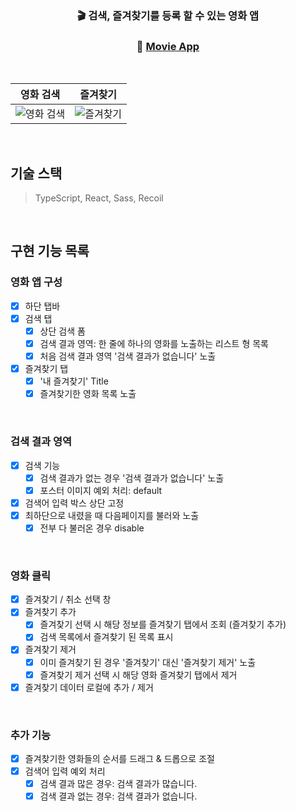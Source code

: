 <div align="center">

  ### 🎬 검색, 즐겨찾기를 등록 할 수 있는 영화 앱 <br>
  ### 🍿 [Movie App](https://leejin-yang.github.io/wanted_pre_onboarding_grip/)

</div>

<br>

<div align="center">

|영화 검색|즐겨찾기|
|:-:|:-:|
|![영화 검색](https://user-images.githubusercontent.com/78616893/168457728-b527c484-aed8-471c-b700-2222bfc2656e.gif)|![즐겨찾기](https://user-images.githubusercontent.com/78616893/168457711-8a5dcea2-b8ee-441c-af2d-ba65a726302d.gif)|

</div>

<br>

## 기술 스택

> TypeScript, React, Sass, Recoil

<br>

## 구현 기능 목록

### 영화 앱 구성

- [x] 하단 탭바
- [x] 검색 탭
  - [x] 상단 검색 폼
  - [x] 검색 결과 영역: 한 줄에 하나의 영화를 노출하는 리스트 형 목록
  - [x] 처음 검색 결과 영역 '검색 결과가 없습니다' 노출
- [x] 즐겨찾기 탭
  - [x] '내 즐겨찾기' Title
  - [x] 즐겨찾기한 영화 목록 노출

<br>

### 검색 결과 영역

- [x] 검색 기능
  - [x] 검색 결과가 없는 경우 '검색 결과가 없습니다' 노출
  - [x] 포스터 이미지 예외 처리: default
- [x] 검색어 입력 박스 상단 고정
- [x] 최하단으로 내렸을 때 다음페이지를 불러와 노출
  - [x] 전부 다 불러온 경우 disable

<br>

### 영화 클릭

- [x] 즐겨찾기 / 취소 선택 창
- [x] 즐겨찾기 추가
  - [x] 즐겨찾기 선택 시 해당 정보를 즐겨찾기 탭에서 조회 (즐겨찾기 추가)
  - [x] 검색 목록에서 즐겨찾기 된 목록 표시
- [x] 즐겨찾기 제거
  - [x] 이미 즐겨찾기 된 경우 '즐겨찾기' 대신 '즐겨찾기 제거' 노출
  - [x] 즐겨찾기 제거 선택 시 해당 영화 즐겨찾기 탭에서 제거
- [x] 즐겨찾기 데이터 로컬에 추가 / 제거

<br>

### 추가 기능

- [x] 즐겨찾기한 영화들의 순서를 드래그 & 드롭으로 조절
- [x] 검색어 입력 예외 처리
  - [x] 검색 결과 많은 경우: 검색 결과가 많습니다.
  - [x] 검색 결과 없는 경우: 검색 결과가 없습니다.
